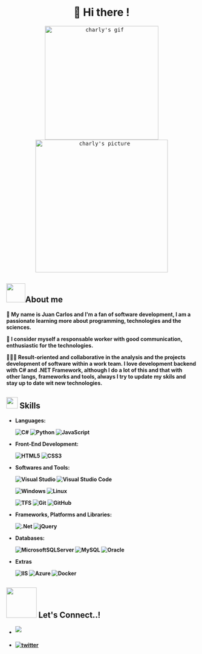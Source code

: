 <h1 style="text-align: center;">👋 Hi there !</h1>

<p align="center">
    <kbd>
      <img height="300px" alt="charly's gif" src="https://media.giphy.com/media/v1.Y2lkPTc5MGI3NjExbnY4anA4dDkzcmlqOHBkaG5oaDFlZnNoOGd0eHF6ajE5cjB3dHYwZCZlcD12MV9pbnRlcm5hbF9naWZfYnlfaWQmY3Q9Zw/34j4IKSvf4h5rxOLK8/giphy.gif" />
    </kbd>
    <kbd>
      <img height="350px" alt="charly's picture" src="https://github.com/jc-valera/jc-valera/assets/56094123/1485c08d-818e-40fa-9f32-f1393840b98c"  /> 
    </kbd>
</p>

## <img src="https://media2.giphy.com/media/hVa6t0WpoDOk7Pxb7l/giphy.gif" width="50"><b>About me<b>

🤖 My name is Juan Carlos and I'm a fan of software development, I am a passionate learning more about programming, technologies and the sciences.

💪 I consider myself a responsable worker with good communication, enthusiastic for the technologies.

👨🏻‍🎨 Result-oriented and collaborative in the analysis and the projects development of software within a work team. I love development backend with **C#** and **.NET Framework**, although I do a lot of this and that with other langs, frameworks and tools, always I try to update my skils and stay up to date wit new technologies.

## <img src="https://media2.giphy.com/media/QssGEmpkyEOhBCb7e1/giphy.gif?cid=ecf05e47a0n3gi1bfqntqmob8g9aid1oyj2wr3ds3mg700bl&rid=giphy.gif" width ="30"> <b> Skills</b>

- **Languages**:
    
    ![C#](https://img.shields.io/badge/c%23-%23239120.svg?style=for-the-badge&logo=csharp&logoColor=white) 
    ![Python](https://img.shields.io/badge/python-3670A0?style=for-the-badge&logo=python&logoColor=ffdd54)
    ![JavaScript](https://img.shields.io/badge/javascript-%23323330.svg?style=for-the-badge&logo=javascript&logoColor=%23F7DF1E)

- **Front-End Development**:

   ![HTML5](https://img.shields.io/badge/HTML5%20-%23E34F26.svg?style=for-the-badge&logo=html5&logoColor=white)
   ![CSS3](https://img.shields.io/badge/CSS%20-%231572B6.svg?style=for-the-badge&logo=css3&logoColor=white)

- **Softwares and Tools**:

    ![Visual Studio](https://img.shields.io/badge/Visual%20Studio%20-FFFFFF.svg?style=for-the-badge&logo=visual-studio-code&logoColor=5D3FD3)
    ![Visual Studio Code](https://img.shields.io/badge/Visual%20Studio%20Code-0078d7.svg?style=for-the-badge&logo=visual-studio-code&logoColor=white)
    
    ![Windows](https://img.shields.io/badge/Windows-0078D6?style=for-the-badge&logo=windows&logoColor=white)
    ![Linux](https://img.shields.io/badge/Linux-FCC624?style=for-the-badge&logo=linux&logoColor=black)
    
    ![TFS](https://img.shields.io/badge/TFS-5D3FD3.svg?style=for-the-badge&logo=visual-studio-code&logoColor=white)
    ![Git](https://img.shields.io/badge/git-%23F05033.svg?style=for-the-badge&logo=git&logoColor=white)
    ![GitHub](https://img.shields.io/badge/github-%23121011.svg?style=for-the-badge&logo=github&logoColor=white)
    
- **Frameworks, Platforms and Libraries**:
    
    ![.Net](https://img.shields.io/badge/.NET-5C2D91?style=for-the-badge&logo=.net&logoColor=white)
    ![jQuery](https://img.shields.io/badge/jquery-%230769AD.svg?style=for-the-badge&logo=jquery&logoColor=white)

- **Databases**:

    ![MicrosoftSQLServer](https://img.shields.io/badge/Microsoft%20SQL%20Server-CC2927?style=for-the-badge&logo=microsoft%20sql%20server&logoColor=white)
    ![MySQL](https://img.shields.io/badge/mysql-%2300f.svg?style=for-the-badge&logo=mysql&logoColor=white)
    ![Oracle](https://img.shields.io/badge/Oracle-F80000?style=for-the-badge&logo=oracle&logoColor=white)

- **Extras**

    ![IIS](https://img.shields.io/badge/IIS-%230db7ed.svg?style=for-the-badge&logo=IIS&logoColor=white)
    ![Azure](https://img.shields.io/badge/azure-%230072C6.svg?style=for-the-badge&logo=microsoftazure&logoColor=white)
    ![Docker](https://img.shields.io/badge/docker-%230db7ed.svg?style=for-the-badge&logo=docker&logoColor=white)


## <img src="https://github.com/jc-valera/jc-valera/assets/56094123/46b7b682-9a80-40c5-a75a-e916a807bf06" width ="80"> <b> Let's Connect..!</b>

<div align='left'>
    <ul>
    <li>
        <a href="mailto:jcvelazquez.dev@gmail.com" target="_blank">
        <img src="https://img.shields.io/badge/gmail: jcvalera-%23EA4335.svg?style=for-the-badge&logo=gmail&logoColor=white" t=mail style="margin-bottom: 5px;" />
        </a>
    </li>
    <br>
    <li>
        <a href="https://twitter.com/s_charly_" target="_blank">
        <img src="https://img.shields.io/badge/twitter: s_charly_-%2300acee.svg?color=1DA1F2&style=for-the-badge&logo=twitter&logoColor=white" alt=twitter style="margin-bottom: 5px;"/>
        </a>
    </li>
    </ul>
</div>


<!--
**jc-valera/jc-valera** is a ✨ _special_ ✨ repository because its `README.md` (this file) appears on your GitHub profile.

Here are some ideas to get you started:

- 🔭 I’m currently working on ...
- 🌱 I’m currently learning ...
- 👯 I’m looking to collaborate on ...
- 🤔 I’m looking for help with ...
- 💬 Ask me about ...
- 📫 How to reach me: ...
- 😄 Pronouns: ...
- ⚡ Fun fact: ...
-->
